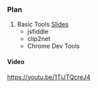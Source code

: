 ### Plan
1. Basic Tools [Slides](http://dzmitry-varabei.github.io/front-end-course/lecture-0-basic-tools/basic_tools.pptx)
    * jsfiddle
    * clip2net
    * Chrome Dev Tools

#### Video 
https://youtu.be/1TiJTQcreJ4
